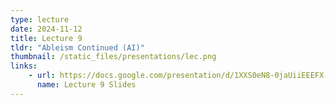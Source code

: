 ```yaml
---
type: lecture
date: 2024-11-12
title: Lecture 9
tldr: "Ableism Continued (AI)"
thumbnail: /static_files/presentations/lec.png
links: 
    - url: https://docs.google.com/presentation/d/1XXS0eN8-0jaUiiEEEFX-hxnUf-dJ7WQ7HqIRwv8UkMY/edit?usp=sharing
      name: Lecture 9 Slides
---
```

